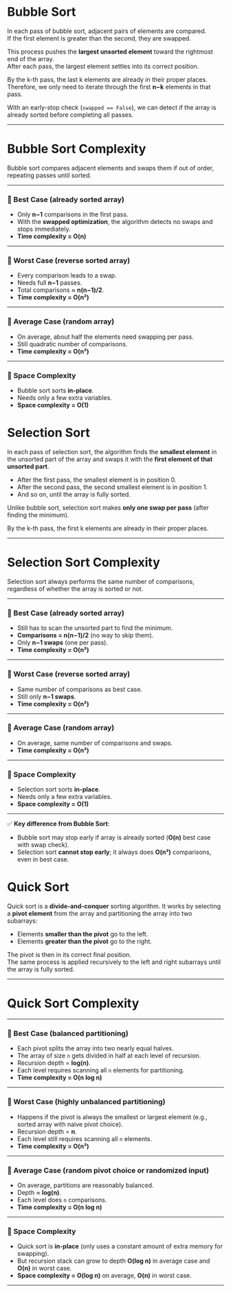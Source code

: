 # Bubble Sort
In each pass of bubble sort, adjacent pairs of elements are compared.  
If the first element is greater than the second, they are swapped.  

This process pushes the **largest unsorted element** toward the rightmost end of the array.  
After each pass, the largest element settles into its correct position.  

By the k-th pass, the last k elements are already in their proper places.  
Therefore, we only need to iterate through the first **n−k** elements in that pass.  

With an early-stop check (`swapped == False`), we can detect if the array is already sorted before completing all passes.  

---

# Bubble Sort Complexity
Bubble sort compares adjacent elements and swaps them if out of order, repeating passes until sorted.  

---

### 🔹 Best Case (already sorted array)
- Only **n−1** comparisons in the first pass.  
- With the **swapped optimization**, the algorithm detects no swaps and stops immediately.  
- **Time complexity = O(n)**  

---

### 🔹 Worst Case (reverse sorted array)
- Every comparison leads to a swap.  
- Needs full **n−1** passes.  
- Total comparisons ≈ **n(n−1)/2**.  
- **Time complexity = O(n²)**  

---

### 🔹 Average Case (random array)
- On average, about half the elements need swapping per pass.  
- Still quadratic number of comparisons.  
- **Time complexity = O(n²)**  

---

### 🔹 Space Complexity
- Bubble sort sorts **in-place**.  
- Needs only a few extra variables.  
- **Space complexity = O(1)**  


# Selection Sort
In each pass of selection sort, the algorithm finds the **smallest element** in the unsorted part of the array and swaps it with the **first element of that unsorted part**.  

- After the first pass, the smallest element is in position 0.  
- After the second pass, the second smallest element is in position 1.  
- And so on, until the array is fully sorted.  

Unlike bubble sort, selection sort makes **only one swap per pass** (after finding the minimum).  

By the k-th pass, the first k elements are already in their proper places.  

---

# Selection Sort Complexity

Selection sort always performs the same number of comparisons, regardless of whether the array is sorted or not.  

---

### 🔹 Best Case (already sorted array)
- Still has to scan the unsorted part to find the minimum.  
- **Comparisons = n(n−1)/2** (no way to skip them).  
- Only **n−1 swaps** (one per pass).  
- **Time complexity = O(n²)**  

---

### 🔹 Worst Case (reverse sorted array)
- Same number of comparisons as best case.  
- Still only **n−1 swaps**.  
- **Time complexity = O(n²)**  

---

### 🔹 Average Case (random array)
- On average, same number of comparisons and swaps.  
- **Time complexity = O(n²)**  

---

### 🔹 Space Complexity
- Selection sort sorts **in-place**.  
- Needs only a few extra variables.  
- **Space complexity = O(1)**  

---

✅ **Key difference from Bubble Sort**:  
- Bubble sort may stop early if array is already sorted (**O(n)** best case with swap check).  
- Selection sort **cannot stop early**; it always does **O(n²)** comparisons, even in best case.  

# Quick Sort
Quick sort is a **divide-and-conquer** sorting algorithm. It works by selecting a **pivot element** from the array and partitioning the array into two subarrays:
- Elements **smaller than the pivot** go to the left.
- Elements **greater than the pivot** go to the right.

The pivot is then in its correct final position.  
The same process is applied recursively to the left and right subarrays until the array is fully sorted.  

---

# Quick Sort Complexity

---

### 🔹 Best Case (balanced partitioning)
- Each pivot splits the array into two nearly equal halves.  
- The array of size `n` gets divided in half at each level of recursion.  
- Recursion depth = **log(n)**.  
- Each level requires scanning all `n` elements for partitioning.  
- **Time complexity = O(n log n)**  

---

### 🔹 Worst Case (highly unbalanced partitioning)
- Happens if the pivot is always the smallest or largest element (e.g., sorted array with naive pivot choice).  
- Recursion depth = **n**.  
- Each level still requires scanning all `n` elements.  
- **Time complexity = O(n²)**  

---

### 🔹 Average Case (random pivot choice or randomized input)
- On average, partitions are reasonably balanced.  
- Depth ≈ **log(n)**.  
- Each level does `n` comparisons.  
- **Time complexity = O(n log n)**  

---

### 🔹 Space Complexity
- Quick sort is **in-place** (only uses a constant amount of extra memory for swapping).  
- But recursion stack can grow to depth **O(log n)** in average case and **O(n)** in worst case.  
- **Space complexity = O(log n)** on average, **O(n)** in worst case.  

---
